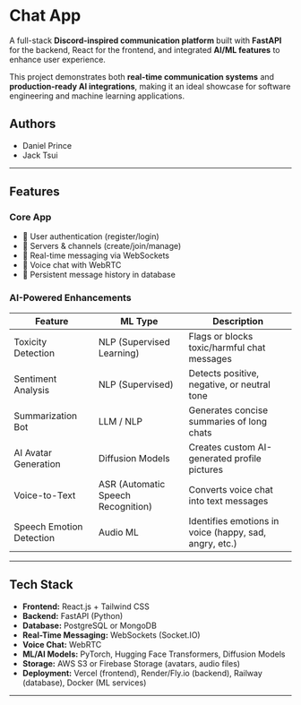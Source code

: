 # Chat App 

A full-stack **Discord-inspired communication platform** built with **FastAPI** for the backend, React for the frontend, and integrated **AI/ML features** to enhance user experience.  

This project demonstrates both **real-time communication systems** and **production-ready AI integrations**, making it an ideal showcase for software engineering and machine learning applications.  

## Authors  

- Daniel Prince
- Jack Tsui


---

## Features  

### Core App  
- 🔹 User authentication (register/login)  
- 🔹 Servers & channels (create/join/manage)  
- 🔹 Real-time messaging via WebSockets  
- 🔹 Voice chat with WebRTC  
- 🔹 Persistent message history in database  

### AI-Powered Enhancements  
| **Feature**              | **ML Type**                        | **Description** |
| ------------------------ | ---------------------------------- | --------------- |
| Toxicity Detection       | NLP (Supervised Learning)          | Flags or blocks toxic/harmful chat messages |
| Sentiment Analysis       | NLP (Supervised)                   | Detects positive, negative, or neutral tone |
| Summarization Bot        | LLM / NLP                          | Generates concise summaries of long chats |
| AI Avatar Generation     | Diffusion Models                   | Creates custom AI-generated profile pictures |
| Voice-to-Text            | ASR (Automatic Speech Recognition) | Converts voice chat into text messages |
| Speech Emotion Detection | Audio ML                           | Identifies emotions in voice (happy, sad, angry, etc.) |

---

## Tech Stack  

- **Frontend:** React.js + Tailwind CSS  
- **Backend:** FastAPI (Python)  
- **Database:** PostgreSQL or MongoDB  
- **Real-Time Messaging:** WebSockets (Socket.IO)  
- **Voice Chat:** WebRTC  
- **ML/AI Models:** PyTorch, Hugging Face Transformers, Diffusion Models  
- **Storage:** AWS S3 or Firebase Storage (avatars, audio files)  
- **Deployment:** Vercel (frontend), Render/Fly.io (backend), Railway (database), Docker (ML services)  




---



